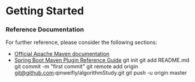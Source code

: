 # Getting Started

### Reference Documentation
For further reference, please consider the following sections:

* [Official Apache Maven documentation](https://maven.apache.org/guides/index.html)
* [Spring Boot Maven Plugin Reference Guide](https://docs.spring.io/spring-boot/docs/2.2.5.RELEASE/maven-plugin/)
git init
git add README.md
git commit -m "first commit"
git remote add origin git@github.com:qinweifly/algorithmStudy.git
git push -u origin master